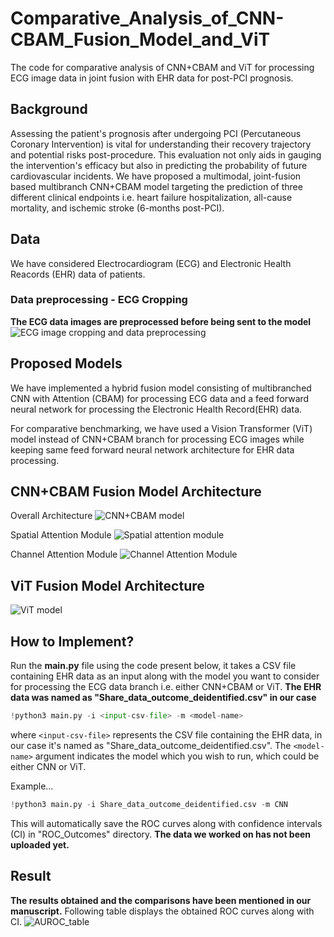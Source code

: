 # Comparative_Analysis_of_CNN-CBAM_Fusion_Model_and_ViT
The code for comparative analysis of CNN+CBAM and ViT for processing ECG image data in joint fusion with EHR data for post-PCI prognosis. 

## Background
Assessing the patient's prognosis after undergoing PCI (Percutaneous Coronary Intervention) is vital for understanding their recovery trajectory and potential risks post-procedure. This evaluation not only aids in gauging the intervention's efficacy but also in predicting the probability of future cardiovascular incidents. We have proposed a multimodal, joint-fusion based multibranch CNN+CBAM model targeting the prediction of three different clinical endpoints i.e. heart failure hospitalization, all-cause mortality, and ischemic stroke (6-months post-PCI).


## Data
We have considered Electrocardiogram (ECG) and Electronic Health Reacords (EHR) data of patients.

### Data preprocessing - ECG Cropping 
**The ECG data images are preprocessed before being sent to the model**
![ECG image cropping and data preprocessing](images/Cropped_ECG.png)


## Proposed Models

We have implemented a hybrid fusion model consisting of multibranched CNN with Attention (CBAM) for processing ECG data and a feed forward neural network for processing the Electronic Health Record(EHR) data.

For comparative benchmarking, we have used a Vision Transformer (ViT) model instead of CNN+CBAM branch for processing ECG images while keeping same feed forward neural network architecture for EHR data processing.

## CNN+CBAM Fusion Model Architecture
Overall Architecture
![CNN+CBAM model](images/CNN+CBAM_model_architecture.png)

Spatial Attention Module
![Spatial attention module](images/spatial_attention_module.png)

Channel Attention Module
![Channel Attention Module](images/channel_attention_module.png)


## ViT Fusion Model Architecture
![ViT model](images/Vit+MLP_model_architecture.png)

## How to Implement? 

Run the **main.py** file using the code present below, it takes a CSV file containing EHR data as an input along with the model you want to consider for processing the ECG data branch i.e. either CNN+CBAM or ViT.
**The EHR data was named as "Share_data_outcome_deidentified.csv" in our case**

```python
!python3 main.py -i <input-csv-file> -m <model-name>
```

where `<input-csv-file>` represents the CSV file containing the EHR data, in our case it's named as "Share_data_outcome_deidentified.csv". The `<model-name>` argument indicates the model which you wish to run, which could be either CNN or ViT.

Example...
```python
!python3 main.py -i Share_data_outcome_deidentified.csv -m CNN
```
This will automatically save the ROC curves along with confidence intervals (CI) in "ROC_Outcomes" directory.
**The data we worked on has not been uploaded yet.**

## Result

**The results obtained and the comparisons have been mentioned in our manuscript.**
Following table displays the obtained ROC curves along with CI.
![AUROC_table](images/AUROC_table.png)
